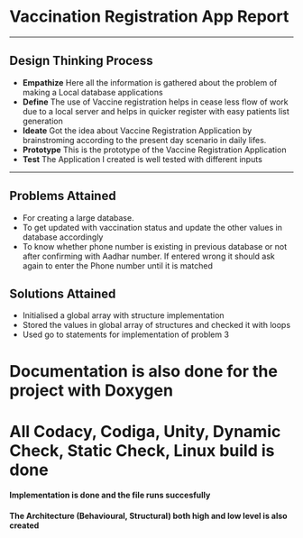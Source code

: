# Vaccination Registration App Report
---
## Design Thinking Process
 * **Empathize**  Here all the information is gathered about the problem of making a Local database applications 
 * **Define** The use of Vaccine registration helps in cease less flow of work due to a local server and helps in quicker register with easy patients list generation
 * **Ideate** Got the idea about Vaccine Registration Application by brainstroming according to the present day scenario in daily lifes.
 * **Prototype** This is the prototype of the Vaccine Registration Application
 * **Test** The Application I created is well tested with different inputs
 ---
 
 ## Problems Attained
  * For creating a large database.
  * To get updated with vaccination status and update the other values in database accordingly
  * To know whether phone number is existing in previous database or not after confirming with Aadhar number. 
  If entered wrong it should ask again to enter the Phone number until it is matched
  
 ## Solutions Attained
  * Initialised a global array with structure implementation
  * Stored the values in global array of structures and checked it with loops
  * Used go to statements for implementation of problem 3
  
 # Documentation is also done for the project with Doxygen
 # All Codacy, Codiga, Unity, Dynamic Check, Static Check, Linux build is done

 #### **Implementation is done and the file runs succesfully**

#### **The Architecture  (Behavioural, Structural) both high and low level is also created**
